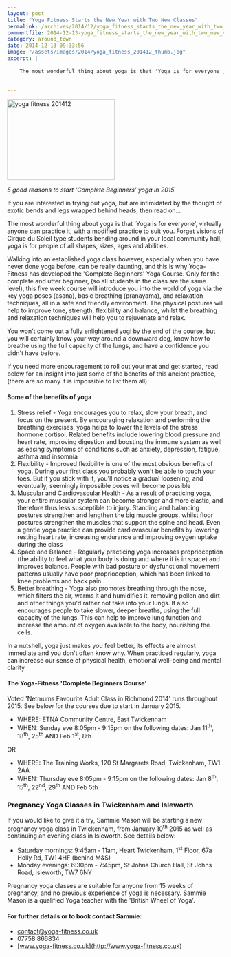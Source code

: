 ```yaml
---
layout: post
title: "Yoga Fitness Starts the New Year with Two New Classes"
permalink: /archives/2014/12/yoga_fitness_starts_the_new_year_with_two_new_clas.html
commentfile: 2014-12-13-yoga_fitness_starts_the_new_year_with_two_new_clas
category: around_town
date: 2014-12-13 09:33:56
image: "/assets/images/2014/yoga_fitness_201412_thumb.jpg"
excerpt: |
    
    The most wonderful thing about yoga is that 'Yoga is for everyone', virtually anyone can practice it, with a modified practice to suit you. Forget visions of Cirque du Soleil type students bending around in your local community hall, yoga is for people of all shapes, sizes, ages and abilities.
    

---
```


<a href="/assets/images/2014/yoga_fitness_201412.jpg" title="See larger version of - yoga fitness 201412"><img src="/assets/images/2014/yoga_fitness_201412_thumb.jpg" width="250" height="187" alt="yoga fitness 201412" class="photo right" /></a>

*5 good reasons to start 'Complete Beginners' yoga in 2015*

If you are interested in trying out yoga, but are intimidated by the thought of exotic bends and legs wrapped behind heads, then read on...

The most wonderful thing about yoga is that 'Yoga is for everyone', virtually anyone can practice it, with a modified practice to suit you. Forget visions of Cirque du Soleil type students bending around in your local community hall, yoga is for people of all shapes, sizes, ages and abilities.

Walking into an established yoga class however, especially when you have never done yoga before, can be really daunting, and this is why Yoga-Fitness has developed the 'Complete Beginners' Yoga Course. Only for the complete and utter beginner, (so all students in the class are the same level), this five week course will introduce you into the world of yoga via the key yoga poses (asana), basic breathing (pranayama), and relaxation techniques, all in a safe and friendly environment. The physical postures will help to improve tone, strength, flexibility and balance, whilst the breathing and relaxation techniques will help you to rejuvenate and relax.

You won't come out a fully enlightened yogi by the end of the course, but you will certainly know your way around a downward dog, know how to breathe using the full capacity of the lungs, and have a confidence you didn't have before.

If you need more encouragement to roll out your mat and get started, read below for an insight into just some of the benefits of this ancient practice, (there are so many it is impossible to list them all):

#### Some of the benefits of yoga

1.  Stress relief - Yoga encourages you to relax, slow your breath, and focus on the present. By encouraging relaxation and performing the breathing exercises, yoga helps to lower the levels of the stress hormone cortisol. Related benefits include lowering blood pressure and heart rate, improving digestion and boosting the immune system as well as easing symptoms of conditions such as anxiety, depression, fatigue, asthma and insomnia
2.  Flexibility - Improved flexibility is one of the most obvious benefits of yoga. During your first class you probably won't be able to touch your toes. But if you stick with it, you'll notice a gradual loosening, and eventually, seemingly impossible poses will become possible
3.  Muscular and Cardiovascular Health - As a result of practicing yoga, your entire muscular system can become stronger and more elastic, and therefore thus less susceptible to injury. Standing and balancing postures strengthen and lengthen the big muscle groups, whilst floor postures strengthen the muscles that support the spine and head. Even a gentle yoga practice can provide cardiovascular benefits by lowering resting heart rate, increasing endurance and improving oxygen uptake during the class
4.  Space and Balance - Regularly practicing yoga increases proprioception (the ability to feel what your body is doing and where it is in space) and improves balance. People with bad posture or dysfunctional movement patterns usually have poor proprioception, which has been linked to knee problems and back pain
5.  Better breathing - Yoga also promotes breathing through the nose, which filters the air, warms it and humidifies it, removing pollen and dirt and other things you'd rather not take into your lungs. It also encourages people to take slower, deeper breaths, using the full capacity of the lungs. This can help to improve lung function and increase the amount of oxygen available to the body, nourishing the cells.

In a nutshell, yoga just makes you feel better, its effects are almost immediate and you don't often know why. When practiced regularly, yoga can increase our sense of physical health, emotional well-being and mental clarity

#### The Yoga-Fitness 'Complete Beginners Course'

Voted 'Netmums Favourite Adult Class in Richmond 2014' runs throughout 2015. See below for the courses due to start in January 2015.

-   WHERE: ETNA Community Centre, East Twickenham
-   WHEN: Sunday eve 8:05pm - 9:15pm on the following dates: Jan 11<sup>th</sup>, 18<sup>th</sup>, 25<sup>th</sup> AND Feb 1<sup>st</sup>, 8th

OR

-   WHERE: The Training Works, 120 St Margarets Road, Twickenham, TW1 2AA
-   WHEN: Thursday eve 8:05pm - 9:15pm on the following dates: Jan 8<sup>th</sup>, 15<sup>th</sup>, 22<sup>nd</sup>, 29<sup>th</sup> AND Feb 5th

### Pregnancy Yoga Classes in Twickenham and Isleworth

If you would like to give it a try, Sammie Mason will be starting a new pregnancy yoga class in Twickenham, from January 10<sup>th</sup> 2015 as well as continuing an evening class in Isleworth. See details below:

-   Saturday mornings: 9:45am - 11am, Heart Twickenham, 1<sup>st</sup> Floor, 67a Holly Rd, TW1 4HF (behind M&S)
-   Monday evenings: 6:30pm - 7:45pm, St Johns Church Hall, St Johns Road, Isleworth, TW7 6NY

Pregnancy yoga classes are suitable for anyone from 15 weeks of pregnancy, and no previous experience of yoga is necessary. Sammie Mason is a qualified Yoga teacher with the 'British Wheel of Yoga'.

#### For further details or to book contact Sammie:

-   <contact@yoga-fitness.co.uk>
-   07758 866834
-   [www.yoga-fitness.co.uk](http://www.yoga-fitness.co.uk)
